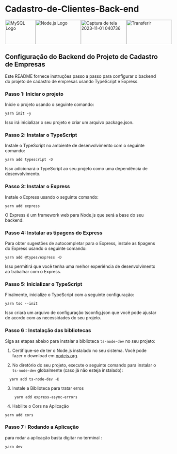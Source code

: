# Cadastro-de-Clientes-Back-end
<div style="display: flex; align-items: center;">
    <img src="https://www.mysql.com/common/logos/logo-mysql-170x115.png" alt="MySQL Logo" width="100" height="80">
    <img src="https://github.com/LaiFrance/Cadastro-de-Clientes-Back-end/assets/91226847/8c23b201-61c5-420c-945a-0ab60dbf22ae" alt="Node.js Logo" width="150" height="80">
    <img src="https://github.com/LaiFrance/Cadastro-de-Clientes-Back-end/assets/91226847/a31b3835-e5d5-4b44-99af-3213539569e0" alt="Captura de tela 2023-11-01 040736" width="150" height="80">
    <img src="https://github.com/LaiFrance/Cadastro-de-Clientes-Back-end/assets/91226847/0914029f-4cd7-4710-bfb4-eb954da4c333" alt="Transferir" width="150" height="80">
</div>





## Configuração do Backend do Projeto de Cadastro de Empresas

Este README fornece instruções passo a passo para configurar o backend do projeto de cadastro de empresas usando TypeScript e Express.

### Passo 1: Iniciar o projeto

Inicie o projeto usando o seguinte comando:

```
yarn init -y

```

Isso irá inicializar o seu projeto e criar um arquivo package.json.

### Passo 2: Instalar o TypeScript

Instale o TypeScript no ambiente de desenvolvimento com o seguinte comando:

```
yarn add typescript -D

```

Isso adicionará o TypeScript ao seu projeto como uma dependência de desenvolvimento.

### Passo 3: Instalar o Express

Instale o Express usando o seguinte comando:

```
yarn add express

```

O Express é um framework web para Node.js que será a base do seu backend.

### Passo 4: Instalar as tipagens do Express

Para obter sugestões de autocompletar para o Express, instale as tipagens do Express usando o seguinte comando:

```
yarn add @types/express -D

```

Isso permitirá que você tenha uma melhor experiência de desenvolvimento ao trabalhar com o Express.

### Passo 5: Inicializar o TypeScript

Finalmente, inicialize o TypeScript com a seguinte configuração:

```
yarn tsc --init

```
Isso criará um arquivo de configuração tsconfig.json que você pode ajustar de acordo com as necessidades do seu projeto.

### Passo 6 : Instalação das bibliotecas 

Siga as etapas abaixo para instalar a biblioteca `ts-node-dev` no seu projeto:

1. Certifique-se de ter o Node.js instalado no seu sistema. Você pode fazer o download em [nodejs.org](https://nodejs.org/).

2. No diretório do seu projeto, execute o seguinte comando para instalar o `ts-node-dev` globalmente (caso já não esteja instalado):

```
  yarn add ts-node-dev -D

```
3. Instale a Biblioteca para tratar erros

   ```
    yarn add express-async-errors

   ```

4. Habilite o Cors na Aplicação 

```
yarn add cors

```
### Passo 7 : Rodando a Aplicação 

para rodar a aplicação basta digitar no terminal : 
```
yarn dev
```




